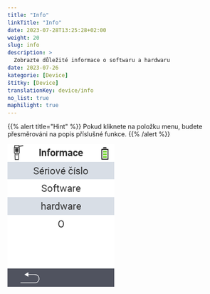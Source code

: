 ```yaml
---
title: "Info"
linkTitle: "Info"
date: 2023-07-28T13:25:28+02:00
weight: 20
slug: info
description: >
  Zobrazte důležité informace o softwaru a hardwaru
date: 2023-07-26
kategorie: [Device]
štítky: [Device]
translationKey: device/info
no_list: true
maphilight: true
---
```

{{% alert title="Hint" %}}
Pokud kliknete na položku menu, budete přesměrováni na popis příslušné funkce.
{{% /alert %}}

<img src="images/menu.png" alt="VitalControl Info" title="Info" usemap="#workmap" class="maphilight" />

<map name="workmap">
  <area shape="rect" coords="2,40,238,80" alt="Sériové číslo" title="Pro získání sériového čísla vašeho zařízení klikněte zde&#10;Mausklick: zur Dokumentation" href="/cs/docs/device/info/serial-number/">
  <area shape="rect" coords="2,80,238,120" alt="Software" title="Pokyny pro zobrazení verze vašeho softwaru naleznete zde&#10;Mausklick: zur Dokumentation" href="/cs/docs/firmware/versions/">
  <area shape="rect" coords="2,120,238,160" alt="Hardware" title="Pro přístup k informacím o hardwaru vašeho zařízení klikněte zde&#10;Mausklick: zur Dokumentation" href="/cs/docs/device/info/hardware/">
  <area shape="rect" coords="2,160,238,200" alt="O aplikaci" title="Vyvolejte informace o dodavateli&#10;Mausklick: zur Dokumentation" href="/cs/docs/device/info/about/">

  <area shape="rect" coords="2,282,120,319" alt="Zpět" title="Přeskočit zpět na úroveň&#10;Mouse click: open documentation" href="/cs/docs/device/">
</map>
